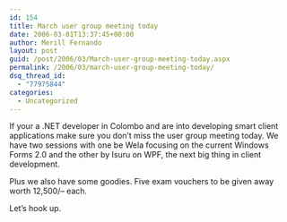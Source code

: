 ```yaml
---
id: 154
title: March user group meeting today
date: 2006-03-01T13:37:45+00:00
author: Merill Fernando
layout: post
guid: /post/2006/03/March-user-group-meeting-today.aspx
permalink: /2006/03/march-user-group-meeting-today/
dsq_thread_id:
  - "77975844"
categories:
  - Uncategorized
---
```

<p>If your a .NET developer in Colombo and are into developing smart client applications make sure you don&rsquo;t miss the user group meeting today. We have two sessions with one be Wela focusing on the current Windows Forms 2.0 and the other by Isuru on WPF, the next big thing in client development.</p>
<p>Plus we also have some goodies. Five exam vouchers to be given away worth 12,500/&ndash; each.</p>
<p>Let&rsquo;s hook up.</p>
